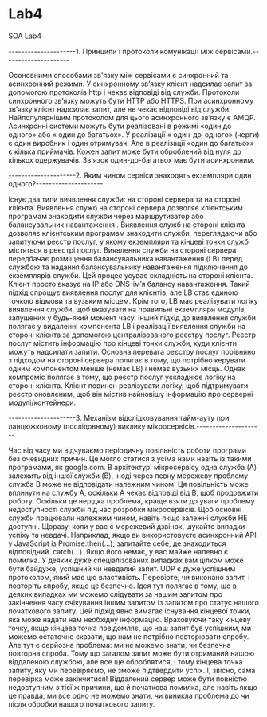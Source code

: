 # Lab4
SOA Lab4

---------------------1. Принципи і протоколи комунікації між сервісами.---------------------

Осоновними способами зв'язку між сервісами є синхронний та асинхронний режими.
У синхронному зв’язку клієнт надсилає запит за допомогою протоколів http і чекає відповіді від служби. Протоколи синхронного зв’язку можуть бути HTTP або HTTPS.
При асинхронному зв’язку клієнт надсилає запит, але не чекає відповіді від служби. Найпопулярнішим протоколом для цього асинхронного зв’язку є AMQP. Асинхронні системи можуть бути реалізовані в режимі «один до одного» або « один до багатьох». У реалізації « один-до-одного» (черги) є один виробник і один отримувач. Але в реалізації «один до багатьох» є кілька приймачів. Кожен запит може бути оброблений від нуля до кількох одержувачів. Зв'язок один-до-багатьох має бути асинхронним.

---------------------2. Яким чином сервіси знаходять екземпляри один одного?---------------------

Існує два типи виявлення служби: на стороні сервера та на стороні клієнта. Виявлення служб на стороні сервера дозволяє клієнтським програмам знаходити служби через маршрутизатор або балансувальник навантаження . Виявлення служб на стороні клієнта дозволяє клієнтським програмам знаходити служби, переглядаючи або запитуючи реєстр послуг, у якому екземпляри та кінцеві точки служб містяться в реєстрі послуг.
Виявлення служби на стороні сервера передбачає розміщення балансувальника навантаження (LB) перед службою та надання балансувальнику навантаження підключення до екземплярів служби. Цей процес усуває складність на стороні клієнта. Клієнт просто вказує на IP або DNS-ім’я балансу навантаження. Такий підхід спрощує виявлення послуг для клієнтів, але LB стає єдиною точкою відмови та вузьким місцем. Крім того, LB має реалізувати логіку виявлення служби, щоб вказувати на правильні екземпляри модулів, запущених у будь-який момент часу.
Інший підхід до виявлення служби полягає у видаленні компонента LB і реалізації виявлення служби на стороні клієнта за допомогою централізованого реєстру послуг. Реєстр послуг містить інформацію про кінцеві точки служби, куди клієнти можуть надсилати запити.
Основна перевага реєстру послуг порівняно з підходом на стороні сервера полягає в тому, що потрібно керувати одним компонентом менше (немає LB) і немає вузьких місць. Однак компроміс полягає в тому, що реєстр послуг ускладнює логіку на стороні клієнта. Клієнт повинен реалізувати логіку, щоб підтримувати реєстр оновленим, щоб він містив найновішу інформацію про серверні модулі/контейнери.

---------------------3. Механізм відслідковування тайм-ауту при ланцюжковому (послідовному) виклику мікросервісів.---------------------

Час від часу ми відчуваємо періодичну повільність роботи програми без очевидних причин. Це могло статися з усіма нами навіть із такими програмами, як google.com. В архітектурі мікросервісу одна служба (A) залежить від іншої служби (B), іноді через певну мережеву проблему служба B може не відповідати належним чином. Ця повільність може вплинути на службу A, оскільки A чекає відповіді від B, щоб продовжити роботу. Оскільки це нерідка проблема, краще взяти до уваги проблему недоступності служби під час розробки мікросервісів. Щоб основні служби працювали належним чином, навіть якщо залежні служби НЕ доступні.
Щоразу, коли у вас є мережевий дзвінок, шукайте випадки успіху та невдачі. Наприклад, якщо ви використовуєте асинхронний API у JavaScript із Promise.then(…), запитайте себе, де знаходиться відповідний .catch(…). Якщо його немає, у вас майже напевно є помилка. У деяких дуже спеціалізованих випадках вам цілком може бути байдуже, успішний чи невдалий запит. UDP є дуже успішним протоколом, який має цю властивість.
Перевірте, чи виконано запит, і повторіть спробу, якщо це безпечно. Ідея тут полягає в тому, що в деяких випадках ми можемо слідувати за нашим запитом про закінчення часу очікування іншим запитом із запитом про статус нашого початкового запиту. Цей підхід явно вимагає існування кінцевої точки, яка може надати нам необхідну інформацію. Враховуючи таку кінцеву точку, якщо кінцева точка повідомляє, що наш запит був успішним, ми можемо остаточно сказати, що нам не потрібно повторювати спробу. Але тут є серйозна проблема: ми не можемо знати, чи безпечна повторна спроба. Тому що загалом запит може бути отриманий нашою віддаленою службою, але все ще оброблятися, і тому кінцева точка запиту, яку ми перевіряємо, не зможе підтвердити успіх. І, звісно, сама перевірка може закінчитися! Віддалений сервер може бути повністю недоступним з тієї ж причини, що й початкова помилка, але навіть якщо це правда, ми все одно не можемо знати, чи виникла проблема до чи після обробки нашого початкового запиту.
